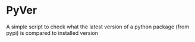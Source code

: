 # PyVer

A simple script to check what the latest version of a python package (from pypi) is compared to installed version
